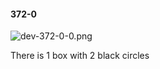 #### 372-0
![dev-372-0-0.png](https://github.com/lil-lab/nlvr/raw/master/nlvr/dev/images/5/dev-372-0-0.png "dev-372-0-0.png")

There is 1 box with 2 black circles